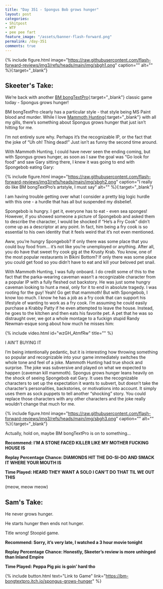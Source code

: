 ```yaml
---
title: "Day 351 - Spongus Bob grows hunger"
layout: post
categories:
- Shitpost
- WTF
- pee pee fart
feature_image: "/assets/banner-flash-forward.png"
permalink: /day-351
comments: true
---
```


{% include figure.html image="https://raw.githubusercontent.com/flash-forward-reviews/img3/refs/heads/main/img/sbgh1.png" caption="" alt="" %}{:target="_blank"}

## Skeeter's Take:

We’re back with another [BM bongTextPro](https://bm-bongtextpro.itch.io/){:target="_blank"} classic game today - Spongus grows hunger!

BM bongTextPro clearly has a particular style - that style being MS Paint blood and murder. 
While I love [Mammoth Hunting](https://flash-forward-reviews.github.io/day-34){:target="_blank"} with all my gills, there’s something about Spongus grows hunger that just isn’t hitting for me. 

I’m not entirely sure why. Perhaps it’s the recognizable IP, or the fact that the joke of “Uh oh! Thing dead!” Just isn’t as funny the second time around. 

With Mammoth Hunting, I could have never seen the ending coming, but with Spongus grows hunger, as soon as I saw the goal was “Go look for food” and saw Gary sitting there, I knew it was going to end with Spongebob eating Gary: 

{% include figure.html image="https://raw.githubusercontent.com/flash-forward-reviews/img3/refs/heads/main/img/sbgh2.png" caption="I really do like BM bongTextPro’s artstyle, I must say" alt="" %}{:target="_blank"}

I am having trouble getting over what I consider a pretty big logic hurdle with this one - a hurdle that has all but suspended my disbelief. 

Spongebob is hungry. I get it, everyone has to eat - even sea sponges! However, if you showed someone a picture of Spongebob and asked them to describe the character, I would be shocked if “He’s a Fry Cook” didn’t come up as a descriptor at any point. In fact, him being a fry cook is so essential to his own identity that it feels weird that it’s not even mentioned. 

Aww, you’re hungry Spongebob? If only there was some place that you could buy food from… it’s not like you’re unemployed or anything. After all, you do have that sweet fry cook gig at the Krusty Krab. You know, one of the most popular restaurants in Bikini Bottom? If only there was some place you could get food so you didn’t have to eat and kill your beloved pet snail. 

With Mammoth Hunting, I was fully onboard. I do credit some of this to the fact that the parka-wearing caveman wasn’t a recognizable character from a popular IP with a fully fleshed out backstory. He was just some hungry caveman looking to hunt a meal, only for it to end in absolute tragedy. I was rooting for the guy! Yeah! Go get that mammoth! But with Spongebob, I know too much. I know he has a job as a fry cook that can support his lifestyle of wanting to work as a fry cook. I’m assuming he could easily purchase a Krabby Patty if he even attempted to leave the house. Instead, he goes to the kitchen and then eats his favorite pet. A pet that he was so distraught over, we got a whole montage to a fuckign stupid Randy Newman-esque song about how much he misses him: 

{% include video.html id="wzGH_AtmfRw" title="" %} 

I AIN’T BUYING IT

I’m being intentionally pedantic, but it is interesting how throwing something so popular and recognizable into your game immediately switches the whole tone and feel of a joke. Mammoth Hunting had true shock and surprise. The joke was subversive and played on what we expected to happen (caveman kill mammoth). Spongus grows hunger leans heavily on the shock of seeing Spongebob eat Gary. It uses the recognizable characters to set up the expectation it wants to subvert, but doesn’t take the character’s personalities, backstories, or motivations into account. It simply uses them as sock puppets to tell another “shocking” story. You could replace those characters with any other characters and the joke really wouldn’t change that much for me. 

{% include figure.html image="https://raw.githubusercontent.com/flash-forward-reviews/img3/refs/heads/main/img/sbgh3.png" caption="" alt="" %}{:target="_blank"}

Actually, hold on, maybe BM bongTextPro is on to something… 

**Recommend: I’M A STONE FACED KILLER LIKE MY MOTHER FUCKING HOUSE IS**

**Replay Percentage Chance: DIAMONDS HIT THE DO-SI-DO AND SMACK IT WHERE YOUR MOUTH IS**

**Time Played: HEARD THEY WANT A SOLO I CAN’T DO THAT TIL WE OUT THIS**

(meow, meow meow) 

## Sam's Take:

He never grows hunger.

He starts hunger then ends not hunger.

Title wrong! Stoopid game.

**Recommend: Sorry, it’s very late, I watched a 3 hour movie tonight**

**Replay Percentage Chance: Honestly, Skeeter’s review is more unhinged than Inland Empire**

**Time Played: Peppa Pig pic is goin’ hard tho**

{% include button.html text="Link to Game" link="https://bm-bongtextpro.itch.io/spongus-grows-hunger" %}